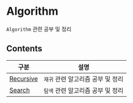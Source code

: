 # Algorithm

`Algorithm` 관련 공부 및 정리

## Contents

| 구분                                                                        | 설명                              |
| --------------------------------------------------------------------------- | --------------------------------- |
| [Recursive](https://github.com/0xe82de/Study/tree/main/Algorithm/Recursive) | `재귀` 관련 알고리즘 공부 및 정리 |
| [Search](https://github.com/0xe82de/Study/tree/main/Algorithm/Search)       | `탐색` 관련 알고리즘 공부 및 정리 |
